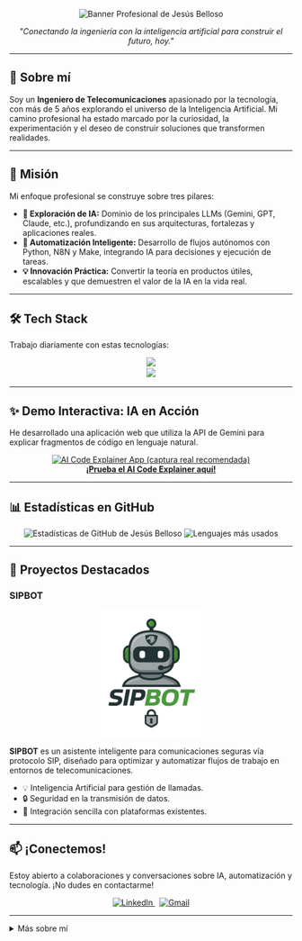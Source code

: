 <p align="center">
  <img src="https://placehold.co/1200x300/0D1117/FFFFFF?text=Ingeniero+de+Telecomunicaciones+%7C+Explorador+de+IA" alt="Banner Profesional de Jesús Belloso">
</p>

<p align="center">
  <i>"Conectando la ingeniería con la inteligencia artificial para construir el futuro, hoy."</i>
</p>

---

## 👋 Sobre mí

Soy un **Ingeniero de Telecomunicaciones** apasionado por la tecnología, con más de 5 años explorando el universo de la Inteligencia Artificial. Mi camino profesional ha estado marcado por la curiosidad, la experimentación y el deseo de construir soluciones que transformen realidades.

---

## 🚀 Misión

Mi enfoque profesional se construye sobre tres pilares:

- **🧠 Exploración de IA:** Dominio de los principales LLMs (Gemini, GPT, Claude, etc.), profundizando en sus arquitecturas, fortalezas y aplicaciones reales.
- **🤖 Automatización Inteligente:** Desarrollo de flujos autónomos con Python, N8N y Make, integrando IA para decisiones y ejecución de tareas.
- **💡 Innovación Práctica:** Convertir la teoría en productos útiles, escalables y que demuestren el valor de la IA en la vida real.

---

## 🛠️ Tech Stack

Trabajo diariamente con estas tecnologías:

<p align="center">
  <a href="https://skillicons.dev">
    <img src="https://skillicons.dev/icons?i=python,js,html,css,gcp,googlecloud,docker,git,github,vscode,n8n&perline=11" />
    <br>
    <img src="https://skillicons.dev/icons?i=gemini,openai,postman,linux,bash&perline=11" />
  </a>
</p>

---

## ✨ Demo Interactiva: IA en Acción

He desarrollado una aplicación web que utiliza la API de Gemini para explicar fragmentos de código en lenguaje natural.

<p align="center">
  <a href="https://TU_APP_URL">
    <img src="https://placehold.co/600x350/1A1A1A/FFFFFF?text=AI+Code+Explainer+App" alt="AI Code Explainer App (captura real recomendada)">
  </a>
  <br>
  <a href="https://TU_APP_URL"><strong>¡Prueba el AI Code Explainer aquí!</strong></a>
</p>

---

## 📊 Estadísticas en GitHub

<p align="center">
  <img src="https://github-readme-stats.vercel.app/api?username=JesusBelloso&show_icons=true&theme=dracula&locale=es" alt="Estadísticas de GitHub de Jesús Belloso" />
  <img src="https://github-readme-stats.vercel.app/api/top-langs/?username=JesusBelloso&layout=compact&theme=dracula&locale=es" alt="Lenguajes más usados" />
</p>

---

## 🌟 Proyectos Destacados

### SIPBOT
<p align="center">
  <img src="assets/SIPBOT.png" alt="Logo SIPBOT" width="200">
</p>

**SIPBOT** es un asistente inteligente para comunicaciones seguras vía protocolo SIP, diseñado para optimizar y automatizar flujos de trabajo en entornos de telecomunicaciones.

- 💡 Inteligencia Artificial para gestión de llamadas.
- 🔒 Seguridad en la transmisión de datos.
- 🤖 Integración sencilla con plataformas existentes.

---

## 📫 ¡Conectemos!

Estoy abierto a colaboraciones y conversaciones sobre IA, automatización y tecnología. ¡No dudes en contactarme!

<p align="center">
  <a href="https://www.linkedin.com/in/TU_PERFIL_DE_LINKEDIN/">
    <img src="https://img.shields.io/badge/LinkedIn-0077B5?style=for-the-badge&logo=linkedin&logoColor=white" alt="LinkedIn">
  </a>
  &nbsp;
  <a href="mailto:TU_CORREO@gmail.com">
    <img src="https://img.shields.io/badge/Gmail-D14836?style=for-the-badge&logo=gmail&logoColor=white" alt="Gmail">
  </a>
</p>

---

<details>
  <summary>Más sobre mí</summary>
  <ul>
    <li>🌍 Ubicación: <b>Ciudad, País</b></li>
    <li>👨‍💻 Actualmente trabajando en: <b>Empresa/Proyecto</b></li>
    <li>🎓 Formación: <b>Universidad, especialización</b></li>
    <li>🗣️ Idiomas: Español, Inglés</li>
  </ul>
</details>
